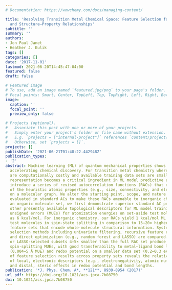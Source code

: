 ```yaml
---
# Documentation: https://wowchemy.com/docs/managing-content/

title: 'Resolving Transition Metal Chemical Space: Feature Selection for Machine Learning
  and Structure–Property Relationships'
subtitle: ''
summary: ''
authors:
- Jon Paul Janet
- Heather J. Kulik
tags: []
categories: []
date: '2017-11-01'
lastmod: 2021-06-20T14:45:47-04:00
featured: false
draft: false

# Featured image
# To use, add an image named `featured.jpg/png` to your page's folder.
# Focal points: Smart, Center, TopLeft, Top, TopRight, Left, Right, BottomLeft, Bottom, BottomRight.
image:
  caption: ''
  focal_point: ''
  preview_only: false

# Projects (optional).
#   Associate this post with one or more of your projects.
#   Simply enter your project's folder or file name without extension.
#   E.g. `projects = ["internal-project"]` references `content/project/deep-learning/index.md`.
#   Otherwise, set `projects = []`.
projects: []
publishDate: '2021-06-21T01:48:22.442948Z'
publication_types:
- '2'
abstract: Machine learning (ML) of quantum mechanical properties shows promise for
  accelerating chemical discovery. For transition metal chemistry where accurate calculations
  are computationally costly and available training data sets are small, the molecular
  representation becomes a critical ingredient in ML model predictive accuracy. We
  introduce a series of revised autocorrelation functions (RACs) that encode relationships
  of the heuristic atomic properties (e.g., size, connectivity, and electronegativity)
  on a molecular graph. We alter the starting point, scope, and nature of the quantities
  evaluated in standard ACs to make these RACs amenable to inorganic chemistry. On
  an organic molecule set, we first demonstrate superior standard AC performance to
  other presently available topological descriptors for ML model training, with mean
  unsigned errors (MUEs) for atomization energies on set-aside test molecules as low
  as 6 kcal/mol. For inorganic chemistry, our RACs yield 1 kcal/mol ML MUEs on set-aside
  test molecules in spin-state splitting in comparison to 15–20× higher errors for
  feature sets that encode whole-molecule structural information. Systematic feature
  selection methods including univariate filtering, recursive feature elimination,
  and direct optimization (e.g., random forest and LASSO) are compared. Random-forest-
  or LASSO-selected subsets 4–5× smaller than the full RAC set produce sub- to 1 kcal/mol
  spin-splitting MUEs, with good transferability to metal–ligand bond length prediction
  (0.004–5 Å MUE) and redox potential on a smaller data set (0.2–0.3 eV MUE). Evaluation
  of feature selection results across property sets reveals the relative importance
  of local, electronic descriptors (e.g., electronegativity, atomic number) in spin-splitting
  and distal, steric effects in redox potential and bond lengths.
publication: '*J. Phys. Chem. A*, **121**, 8939-8954 (2017)'
url_pdf: https://doi.org/10.1021/acs.jpca.7b08750
doi: 10.1021/acs.jpca.7b08750
---
```

